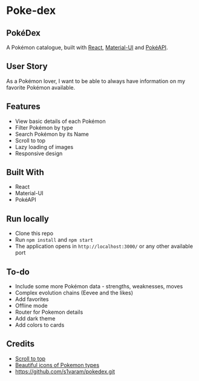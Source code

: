 # Poke-dex
## PokéDex

 A Pokémon catalogue, built with [React](https://reactjs.org/), [Material-UI](https://material-ui.com/) and [PokéAPI](https://pokeapi.co/).
 
 ## User Story
 As a Pokémon lover, I want to be able to always have information on my favorite Pokémon available. 

 
 ## Features
- View basic details of each Pokémon
- Filter Pokémon by type
- Search Pokémon by its Name
- Scroll to top
- Lazy loading of images
- Responsive design

## Built With

- React
- Material-UI
- PokéAPI

## Run locally

- Clone this repo
- Run `npm install` and `npm start`
- The application opens in `http://localhost:3000/` or any other available port

## To-do
- Include some more Pokémon data - strengths, weaknesses, moves
- Complex evolution chains (Eevee and the likes)
- Add favorites
- Offline mode
- Router for Pokemon details
- Add dark theme
- Add colors to cards

## Credits

- [Scroll to top](https://juliapottinger.com/react-gatsby-scroll-to-top/)
- [Beautiful icons of Pokemon types](https://github.com/duiker101/pokemon-type-svg-icons)
- https://github.com/s1varam/pokedex.git 
